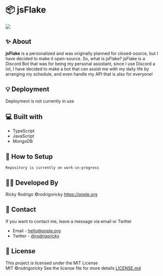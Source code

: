 # 📦 jsFlake

![](https://c.tenor.com/OVzhLV_IRkwAAAAd/twice-the-feels.gif)

## ✨ About

**jsFlake** is a personalized and was originally planned for closed-source, but I have decided to make it open-source. So, what is jsFlake? jsFlake is a Discord Bot that was for being my personal assistant, since I use Discord a lot, I have decided to make a bot that can assist me with my daily life by arranging my schedule, and even handle my API that is also for everyone!

## 💡 Deployment

Deployment is not currently in use

## 💻 Built with

- TypeScript
- JavaScript
- MongoDB


## 🍃 How to Setup

`Repository is currently on work-in-progress`

## 👨‍💻 Developed By

Ricky Rodrigo
©rodrigoricky 
https://pnple.org

## 💬 Contact

If you want to contact me, leave a message via email or Twitter

- Email - <hello@pnple.org>
- Twitter - [@rodrigoricky](https://twitter.com/rodrigorickyph)

## 📜 License

This project is licensed under the MIT License  
MIT ©rodrigoricky
See the license file for more details [LICENSE.md](https://github.com/rodrigoricky/jsflake/blob/main/LICENSE)
